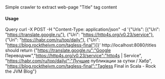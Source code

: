 Simple crawler to extract web-page "Title" tag content
#### Usage
Query
curl -X POST -H "Content-Type: application/json" -d '{"Urls": [{"Uri": "https://translate.google.ru"}, {"Uri": "https://http4s.org/v0.23/service"}, {"Uri": "https://habr.com/ru/top/daily"}, {"Uri": "https://blog.rockthejvm.com/tagless-final"}]}' http://localhost:8080/titles
should return
       {"https://translate.google.ru":"Google Переводчик","https://http4s.org/v0.23/service":"http4s | Service", "https://habr.com/ru/top/daily/":"Лучшие публикации за сутки / Хабр", "https://blog.rockthejvm.com/tagless-final":"Tagless Final in Scala - Rock the JVM Blog"}
